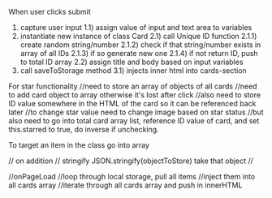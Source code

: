 When user clicks submit
  1) capture user input
    1.1) assign value of input and text area to variables
  2) instantiate new instance of class Card
    2.1) call Unique ID function
      2.1.1) create random string/number
      2.1.2) check if that string/number exists in array of all IDs
      2.1.3) if so generate new one
      2.1.4) if not return ID, push to total ID array
    2.2) assign title and body based on input variables
  3) call saveToStorage method
    3.1) injects inner html into cards-section


For star functionality
//need to store an array of objects of all cards
//need to add card object to array otherwise it's lost after click
//also need to store ID value somewhere in the HTML of the card so it can be referenced back later
//to change star value need to change image based on star status
//but also need to go into total card array list, reference ID value of card, and set this.starred to true, do inverse if unchecking.


To target an item in the class
go into array


// on addition
  // stringify JSON.stringify(objectToStore) take that object
  // 


//onPageLoad
  //loop through local storage, pull all items
  //inject them into all cards array
  //iterate through all cards array and push in innerHTML
